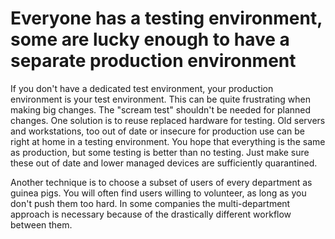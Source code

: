 # Everyone has a testing environment, some are lucky enough to have a separate production environment

If you don't have a dedicated test environment, your production environment is your test environment. This can be quite frustrating when making big changes. The "scream test" shouldn't be needed for planned changes. One solution is to reuse replaced hardware for testing. Old servers and workstations, too out of date or insecure for production use can be right at home in a testing environment. You hope that everything is the same as production, but some testing is better than no testing. Just make sure these out of date and lower managed devices are sufficiently quarantined. 

Another technique is to choose a subset of users of every department as guinea pigs. You will often find users willing to volunteer, as long as you don't push them too hard. In some companies the multi-department approach is necessary because of the drastically different workflow between them. 